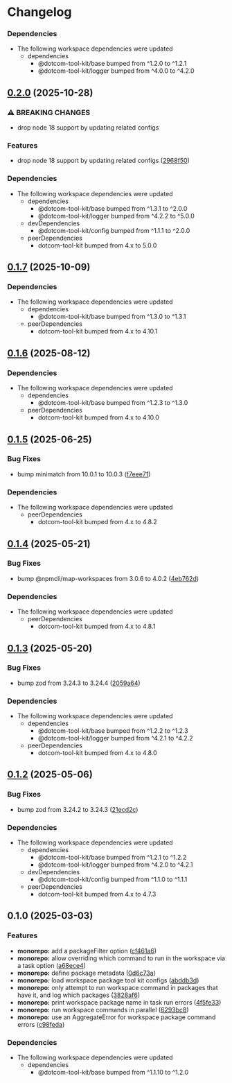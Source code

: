 # Changelog

### Dependencies

* The following workspace dependencies were updated
  * dependencies
    * @dotcom-tool-kit/base bumped from ^1.2.0 to ^1.2.1
    * @dotcom-tool-kit/logger bumped from ^4.0.0 to ^4.2.0

## [0.2.0](https://github.com/Financial-Times/dotcom-tool-kit/compare/monorepo-v0.1.7...monorepo-v0.2.0) (2025-10-28)


### ⚠ BREAKING CHANGES

* drop node 18 support by updating related configs

### Features

* drop node 18 support by updating related configs ([2968f50](https://github.com/Financial-Times/dotcom-tool-kit/commit/2968f50e47a824ec3380346d81aa920dbf45b903))


### Dependencies

* The following workspace dependencies were updated
  * dependencies
    * @dotcom-tool-kit/base bumped from ^1.3.1 to ^2.0.0
    * @dotcom-tool-kit/logger bumped from ^4.2.2 to ^5.0.0
  * devDependencies
    * @dotcom-tool-kit/config bumped from ^1.1.1 to ^2.0.0
  * peerDependencies
    * dotcom-tool-kit bumped from 4.x to 5.0.0

## [0.1.7](https://github.com/Financial-Times/dotcom-tool-kit/compare/monorepo-v0.1.6...monorepo-v0.1.7) (2025-10-09)


### Dependencies

* The following workspace dependencies were updated
  * dependencies
    * @dotcom-tool-kit/base bumped from ^1.3.0 to ^1.3.1
  * peerDependencies
    * dotcom-tool-kit bumped from 4.x to 4.10.1

## [0.1.6](https://github.com/Financial-Times/dotcom-tool-kit/compare/monorepo-v0.1.5...monorepo-v0.1.6) (2025-08-12)


### Dependencies

* The following workspace dependencies were updated
  * dependencies
    * @dotcom-tool-kit/base bumped from ^1.2.3 to ^1.3.0
  * peerDependencies
    * dotcom-tool-kit bumped from 4.x to 4.10.0

## [0.1.5](https://github.com/Financial-Times/dotcom-tool-kit/compare/monorepo-v0.1.4...monorepo-v0.1.5) (2025-06-25)


### Bug Fixes

* bump minimatch from 10.0.1 to 10.0.3 ([f7eee71](https://github.com/Financial-Times/dotcom-tool-kit/commit/f7eee71e90c40e0ef3df93ad1a2b4b04f077e669))


### Dependencies

* The following workspace dependencies were updated
  * peerDependencies
    * dotcom-tool-kit bumped from 4.x to 4.8.2

## [0.1.4](https://github.com/Financial-Times/dotcom-tool-kit/compare/monorepo-v0.1.3...monorepo-v0.1.4) (2025-05-21)


### Bug Fixes

* bump @npmcli/map-workspaces from 3.0.6 to 4.0.2 ([4eb762d](https://github.com/Financial-Times/dotcom-tool-kit/commit/4eb762d62f70b484a69f8511aa7bc2204ccdc823))


### Dependencies

* The following workspace dependencies were updated
  * peerDependencies
    * dotcom-tool-kit bumped from 4.x to 4.8.1

## [0.1.3](https://github.com/Financial-Times/dotcom-tool-kit/compare/monorepo-v0.1.2...monorepo-v0.1.3) (2025-05-20)


### Bug Fixes

* bump zod from 3.24.3 to 3.24.4 ([2059a64](https://github.com/Financial-Times/dotcom-tool-kit/commit/2059a64ff9ab1b246f5b4e6b5b66f465be596b9e))


### Dependencies

* The following workspace dependencies were updated
  * dependencies
    * @dotcom-tool-kit/base bumped from ^1.2.2 to ^1.2.3
    * @dotcom-tool-kit/logger bumped from ^4.2.1 to ^4.2.2
  * peerDependencies
    * dotcom-tool-kit bumped from 4.x to 4.8.0

## [0.1.2](https://github.com/Financial-Times/dotcom-tool-kit/compare/monorepo-v0.1.1...monorepo-v0.1.2) (2025-05-06)


### Bug Fixes

* bump zod from 3.24.2 to 3.24.3 ([21ecd2c](https://github.com/Financial-Times/dotcom-tool-kit/commit/21ecd2ccaf42f11a78e0b6f06f5ef2352aa91703))


### Dependencies

* The following workspace dependencies were updated
  * dependencies
    * @dotcom-tool-kit/base bumped from ^1.2.1 to ^1.2.2
    * @dotcom-tool-kit/logger bumped from ^4.2.0 to ^4.2.1
  * devDependencies
    * @dotcom-tool-kit/config bumped from ^1.1.0 to ^1.1.1
  * peerDependencies
    * dotcom-tool-kit bumped from 4.x to 4.7.3

## 0.1.0 (2025-03-03)


### Features

* **monorepo:** add a packageFilter option ([cf461a6](https://github.com/Financial-Times/dotcom-tool-kit/commit/cf461a63a8656a755877ed3d57b0b7747b6100ac))
* **monorepo:** allow overriding which command to run in the workspace via a task option ([a68ece4](https://github.com/Financial-Times/dotcom-tool-kit/commit/a68ece442bc3afead2ad0a78b53ae2b88acb3b26))
* **monorepo:** define package metadata ([0d6c73a](https://github.com/Financial-Times/dotcom-tool-kit/commit/0d6c73acc5b52536973083ba42586f38d1b06613))
* **monorepo:** load workspace package tool kit configs ([abddb3d](https://github.com/Financial-Times/dotcom-tool-kit/commit/abddb3d17a967845bf52b5cf3bc0270fe60fbb4f))
* **monorepo:** only attempt to run workspace command in packages that have it, and log which packages ([3828af6](https://github.com/Financial-Times/dotcom-tool-kit/commit/3828af6a259b83cde8c929c7bf59efb61ad06160))
* **monorepo:** print workspace package name in task run errors ([4f5fe33](https://github.com/Financial-Times/dotcom-tool-kit/commit/4f5fe331c16244e5225aceefc56ae69eacb9ca21))
* **monorepo:** run workspace commands in parallel ([6293bc8](https://github.com/Financial-Times/dotcom-tool-kit/commit/6293bc813701b023cf7efd2d542f69c71a1500a4))
* **monorepo:** use an AggregateError for workspace package command errors ([c98feda](https://github.com/Financial-Times/dotcom-tool-kit/commit/c98fedab0dbaab28ee525b9385d69fcd35426b7b))


### Dependencies

* The following workspace dependencies were updated
  * dependencies
    * @dotcom-tool-kit/base bumped from ^1.1.10 to ^1.2.0
